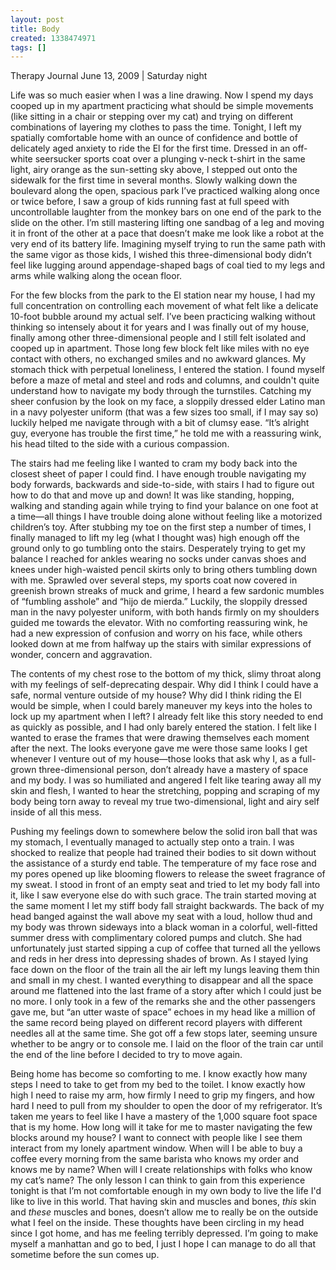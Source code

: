 ```yaml
---
layout: post
title: Body
created: 1338474971
tags: []
---
```

Therapy Journal
June 13, 2009 | Saturday night

Life was so much easier when I was a line drawing. Now I spend my days cooped up in my apartment practicing what should be simple movements (like sitting in a chair or stepping over my cat) and trying on different combinations of layering my clothes to pass the time. Tonight, I left my spatially comfortable home with an ounce of confidence and bottle of delicately aged anxiety to ride the El for the first time. Dressed in an off-white seersucker sports coat over a plunging v-neck t-shirt in the same light, airy orange as the sun-setting sky above, I stepped out onto the sidewalk for the first time in several months. Slowly walking down the boulevard along the open, spacious park I’ve practiced walking along once or twice before, I saw a group of kids running fast at full speed with uncontrollable laughter from the monkey bars on one end of the park to the slide on the other. I’m still mastering lifting one sandbag of a leg and moving it in front of the other at a pace that doesn’t make me look like a robot at the very end of its battery life. Imagining myself trying to run the same path with the same vigor as those kids, I wished this three-dimensional body didn’t feel like lugging around appendage-shaped bags of coal tied to my legs and arms while walking along the ocean floor. 

For the few blocks from the park to the El station near my house, I had my full concentration on controlling each movement of what felt like a delicate 10-foot bubble around my actual self. I’ve been practicing walking without thinking so intensely about it for years and I was finally out of my house, finally among other three-dimensional people and I still felt isolated and cooped up in apartment. Those long few block felt like miles with no eye contact with others, no exchanged smiles and no awkward glances. My stomach thick with perpetual loneliness, I entered the station. I found myself before a maze of metal and steel and rods and columns, and couldn't quite understand how to navigate my body through the turnstiles. Catching my sheer confusion by the look on my face, a sloppily dressed elder Latino man in a navy polyester uniform (that was a few sizes too small, if I may say so) luckily helped me navigate through with a bit of clumsy ease. “It’s alright guy, everyone has trouble the first time,” he told me with a reassuring wink, his head tilted to the side with a curious compassion.  

The stairs had me feeling like I wanted to cram my body back into the closest sheet of paper I could find. I have enough trouble navigating my body forwards, backwards and side-to-side, with stairs I had to figure out how to do that and move up and down! It was like standing, hopping, walking and standing again while trying to find your balance on one foot at a time—all things I have trouble doing alone without feeling like a motorized children’s toy. After stubbing my toe on the first step a number of times, I finally managed to lift my leg (what I thought was) high enough off the ground only to go tumbling onto the stairs. Desperately trying to get my balance I reached for ankles wearing no socks under canvas shoes and knees under high-waisted pencil skirts only to bring others tumbling down with me. Sprawled over several steps, my sports coat now covered in greenish brown streaks of muck and grime, I heard a few sardonic mumbles of “fumbling asshole” and “hijo de mierda.” Luckily, the sloppily dressed man in the navy polyester uniform, with both hands firmly on my shoulders guided me towards the elevator. With no comforting reassuring wink, he had a new expression of confusion and worry on his face, while others looked down at me from halfway up the stairs with similar expressions of wonder, concern and aggravation. 

The contents of my chest rose to the bottom of my thick, slimy throat along with my feelings of self-deprecating despair. Why did I think I could have a safe, normal venture outside of my house? Why did I think riding the El would be simple, when I could barely maneuver my keys into the holes to lock up my apartment when I left? I already felt like this story needed to end as quickly as possible, and I had only barely entered the station. I felt like I wanted to erase the frames that were drawing themselves each moment after the next. The looks everyone gave me were those same looks I get whenever I venture out of my house—those looks that ask why I, as a full-grown three-dimensional person, don’t already have a mastery of space and my body. I was so humiliated and angered I felt like tearing away all my skin and flesh, I wanted to hear the stretching, popping and scraping of my body being torn away to reveal my true two-dimensional, light and airy self inside of all this mess.

Pushing my feelings down to somewhere below the solid iron ball that was my stomach, I eventually managed to actually step onto a train. I was shocked to realize that people had trained their bodies to sit down without the assistance of a sturdy end table. The temperature of my face rose and my pores opened up like blooming flowers to release the sweet fragrance of my sweat. I stood in front of an empty seat and tried to let my body fall into it, like I saw everyone else do with such grace. The train started moving at the same moment I let my stiff body fall straight backwards. The back of my head banged against the wall above my seat with a loud, hollow thud and my body was thrown sideways into a black woman in a colorful, well-fitted summer dress with complimentary colored pumps and clutch. She had unfortunately just started sipping a cup of coffee that turned all the yellows and reds in her dress into depressing shades of brown. As I stayed lying face down on the floor of the train all the air left my lungs leaving them thin and small in my chest. I wanted everything to disappear and all the space around me flattened into the last frame of a story after which I could just be no more. I only took in a few of the remarks she and the other passengers gave me, but “an utter waste of space” echoes in my head like a million of the same record being played on different record players with different needles all at the same time. She got off a few stops later, seeming unsure whether to be angry or to console me. I laid on the floor of the train car until the end of the line before I decided to try to move again.

Being home has become so comforting to me. I know exactly how many steps I need to take to get from my bed to the toilet. I know exactly how high I need to raise my arm, how firmly I need to grip my fingers, and how hard I need to pull from my shoulder to open the door of my refrigerator. It’s taken me years to feel like I have a mastery of the 1,000 square foot space that is my home. How long will it take for me to master navigating the few blocks around my house? I want to connect with people like I see them interact from my lonely apartment window. When will I be able to buy a coffee every morning from the same barista who knows my order and knows me by name? When will I create relationships with folks who know my cat’s name? The only lesson I can think to gain from this experience tonight is that I’m not comfortable enough in my own body to live the life I'd like to live in this world. That having skin and muscles and bones, _this_ skin and _these_ muscles and bones, doesn’t allow me to really be on the outside what I feel on the inside. These thoughts have been circling in my head since I got home, and has me feeling terribly depressed. I’m going to make myself a manhattan and go to bed, I just I hope I can manage to do all that sometime before the sun comes up.
